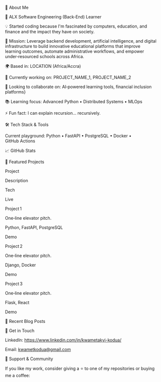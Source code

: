 📜 About Me

🏫 ALX Software Engineering (Back‑End) Learner

💡 Started coding because I'm fascinated by computers, education, and finance and the impact they have on society.

🎯 Mission: Leverage backend development, artificial intelligence, and digital infrastructure to build innovative educational platforms that improve learning outcomes, automate administrative workflows, and empower under‑resourced schools across Africa.

🌍 Based in: LOCATION (Africa/Accra)

🔭 Currently working on: PROJECT_NAME_1, PROJECT_NAME_2

🤝 Looking to collaborate on: AI‑powered learning tools, financial inclusion platforms}

📚 Learning focus: Advanced Python • Distributed Systems • MLOps

⚡ Fun fact: I can explain recursion… recursively.

🛠️ Tech Stack & Tools

Current playground: Python • FastAPI • PostgreSQL • Docker • GitHub Actions 

📈 GitHub Stats

🚀 Featured Projects

Project

Description

Tech

Live

Project 1

One‑line elevator pitch.

Python, FastAPI, PostgreSQL

Demo

Project 2

One‑line elevator pitch.

Django, Docker

Demo

Project 3

One‑line elevator pitch.

Flask, React

Demo

📝 Recent Blog Posts


💬 Get in Touch

LinkedIn: https://www.linkedin.com/in/kwametakyi-kodua/

Email: kwametkodua@gmail.com

🤝 Support & Community

If you like my work, consider giving a ⭐ to one of my repositories or buying me a coffee:
